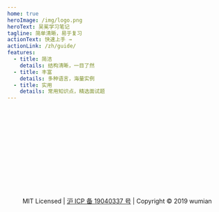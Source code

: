 ```yaml
---
home: true
heroImage: /img/logo.png
heroText: 吴冕学习笔记
tagline: 简单清晰，易于复习
actionText: 快速上手 →
actionLink: /zh/guide/
features:
  - title: 简洁
    details: 结构清晰，一目了然
  - title: 丰富
    details: 多种语言，海量实例
  - title: 实用
    details: 常用知识点，精选面试题
---
```





<br>
<br>
<br>
<br>
<br>
<br>
<br>
<br>
<br>
<br>
<br>
<br>





<div align="center">
MIT Licensed | <a href="https://beian.miit.gov.cn/#/Integrated/index">沪 ICP 备 19040337 号</a> | Copyright © 2019 wumian
</div>

